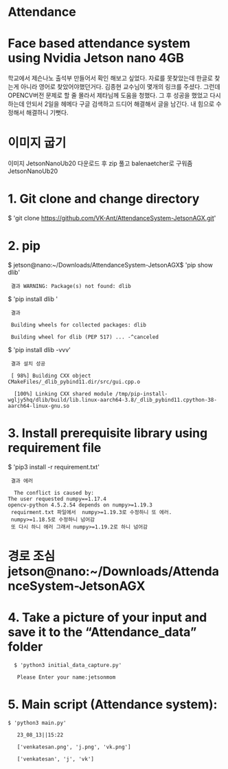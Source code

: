 # Attendance
# Face based attendance system using Nvidia Jetson nano 4GB
학교에서 제슨나노 출석부 만들어서 확인 해보고 싶었다.
자료를 못찾았는데 한글로 찾는게 아니라 영어로 찾았어야했던거다.
김종현 교수님이 몇개의 링크를 주셨다.
그런데 OPENCV버전 문제로 할 줄 몰라서 제타님께 도움을 청했다. 
그 후 성공을 했었고 다시 하는데 안되서 2일을 헤메다 구글 검색하고 드디어 해결해서 글을 남긴다.
내 힘으로 수정해서 해결하니 기뻣다.

#  이미지 굽기
이미지 JetsonNanoUb20 다운로드 후 zip 풀고 balenaetcher로 구워줌JetsonNanoUb20

# 1. Git clone and change directory
  
   $ 'git clone https://github.com/VK-Ant/AttendanceSystem-JetsonAGX.git'

# 2. pip
   
   $ jetson@nano:~/Downloads/AttendanceSystem-JetsonAGX$ 'pip show dlib'  

     결과 WARNING: Package(s) not found: dlib

   $ 'pip install dlib '

     결과
  
     Building wheels for collected packages: dlib
  
     Building wheel for dlib (PEP 517) ... -^canceled
  
   $ 'pip install dlib -vvv' 

     결과 설치 성공 

     [ 98%] Building CXX object CMakeFiles/_dlib_pybind11.dir/src/gui.cpp.o

      [100%] Linking CXX shared module /tmp/pip-install-wgljy5hq/dlib/build/lib.linux-aarch64-3.8/_dlib_pybind11.cpython-38-aarch64-linux-gnu.so
  
# 3. Install prerequisite library using requirement file
   
   $ 'pip3 install -r requirement.txt'
   
     결과 에러
   
      The conflict is caused by:
	The user requested numpy==1.17.4
	opencv-python 4.5.2.54 depends on numpy>=1.19.3
     requirment.txt 파일에서  numpy>=1.19.3로 수정하니 또 에러.  
     numpy>=1.18.5로 수정하니 넘어감
     또 다시 하니 에러 그래서 numpy>=1.19.2로 하니 넘어감

  # 경로 조심 jetson@nano:~/Downloads/AttendanceSystem-JetsonAGX

  # 4. Take a picture of your input and save it to the “Attendance_data” folder
     
      $ 'python3 initial_data_capture.py'
      
       Please Enter your name:jetsonmom
     
     
# 5. Main script (Attendance system):
   
    $ 'python3 main.py'
   
       23_08_13||15:22
   
       ['venkatesan.png', 'j.png', 'vk.png']
   
       ['venkatesan', 'j', 'vk']



